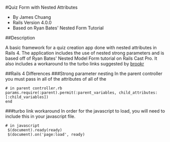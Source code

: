 #Quiz Form with Nested Attributes

* By James Chuang
* Rails Version 4.0.0
* Based on Ryan Bates' Nested Form Tutorial

##Description

A basic framework for a quiz creation app done with nested attributes in Rails 4. The application includes the use of nested strong parameters and is based off of Ryan Bates' Nested Model Form tutorial on Rails Cast Pro. It also includes a workaround to the turbo links suggested by [brookr][1]

##Rails 4 Differences
###Strong parameter nesting
In the parent controller you must pass in all of the attributes of all of the
```shell
# in parent controller.rb
params.require(:parent).permit(:parent_variables, child_attributes: [:child_variables])
end
```
###turbo link workaround
In order for the javascript to load, you will need to include this in your javascript file.
```shell
# in javascript
 $(document).ready(ready)
 $(document).on('page:load', ready)
```

[1]: https://github.com/brookr
